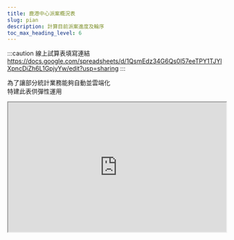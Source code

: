 ```yaml
---
title: 鹿港中心派案概況表
slug: pian
description: 計算目前派案進度及輪序
toc_max_heading_level: 6
---  
```


:::caution 線上試算表填寫連結
https://docs.google.com/spreadsheets/d/1QsmEdz34G6Qs0l57eeTPY1TJYlXpncDiZh6L1GpjyYw/edit?usp=sharing
:::

為了讓部分統計業務能夠自動並雲端化  
特建此表供彈性運用  

<iframe
  src="https://docs.google.com/spreadsheets/d/e/2PACX-1vSGPgiy0iLwcE8nAM9uSJXA3Qxwm4adAWamnRimYrFIvx2HSXjc17OxG9FhK8nVeRNV1-htbVgGsaqO/pubhtml?gid=460560331&single=true&widget=true&headers=false"
  width="100%"
  height="300px"
/>

<iframe
  src="https://docs.google.com/spreadsheets/d/e/2PACX-1vSGPgiy0iLwcE8nAM9uSJXA3Qxwm4adAWamnRimYrFIvx2HSXjc17OxG9FhK8nVeRNV1-htbVgGsaqO/pubhtml?gid=1112124611&single=true&widget=true&headers=false"
  width="100%"
  height="300px"
/>

